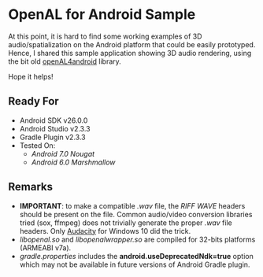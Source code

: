 # OpenAL for Android Sample
At this point, it is hard to find some working examples of 3D audio/spatialization on the Android platform that could be easily prototyped. Hence, I shared this sample application showing 3D audio rendering, using the bit old [openAL4android](http://pielot.org/2011/11/openal4android-2/) library.

Hope it helps!
  

## Ready For

* Android SDK v26.0.0
* Android Studio v2.3.3
* Gradle Plugin v2.3.3
* Tested On: 
    * *Android 7.0 Nougat*
    * *Android 6.0 Marshmallow*

## Remarks

* **IMPORTANT**: to make a compatible *.wav* file, the *RIFF WAVE* headers should be present on the file.
  Common audio/video conversion libraries tried (sox, ffmpeg) does not trivially generate the proper *.wav* file headers. Only [Audacity](http://www.audacityteam.org/download/windows/) for Windows 10 did the trick.  
* *libopenal.so* and *libopenalwrapper.so* are compiled for 32-bits platforms (ARMEABI v7a).
* *gradle.properties* includes the **android.useDeprecatedNdk=true** option which may not be available in future versions of Android Gradle plugin.